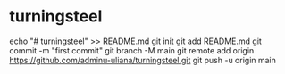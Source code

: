 # turningsteel
echo "# turningsteel" >> README.md
git init
git add README.md
git commit -m "first commit"
git branch -M main
git remote add origin https://github.com/adminu-uliana/turningsteel.git
git push -u origin main
